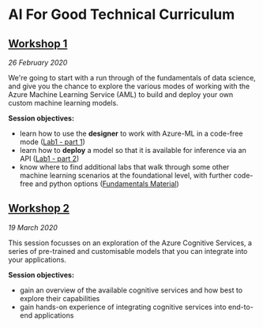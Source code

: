 # AI For Good Technical Curriculum

## [Workshop 1](Workshop%20%231)
*26 February 2020*

We're going to start with a run through of the fundamentals of data science, and give you the chance to explore the various modes of working with the Azure Machine Learning Service (AML) to build and deploy your own custom machine learning models.

**Session objectives:**
- learn how to use the **designer** to work with Azure-ML in a code-free mode ([Lab1 - part 1](Workshop%20%231/Lab1.md))
- learn how to **deploy** a model so that it is available for inference via an API ([Lab1 - part 2](Workshop%20%231/Lab1.md))
- know where to find additional labs that walk through some other machine learning scenarios at the foundational level, with further code-free and python options ([Fundamentals Material](Workshop%20%23#1/Fundamentals%20Material%20for%20Feb%2026%20session.md))

## [Workshop 2](Workshop%20%232)
*19 March 2020*

This session focusses on an exploration of the Azure Cognitive Services, a series of pre-trained and customisable models that you can integrate into your applications.

**Session objectives:**
- gain an overview of the available cognitive services and how best to explore their capabilities
- gain hands-on experience of integrating cognitive services into end-to-end applications